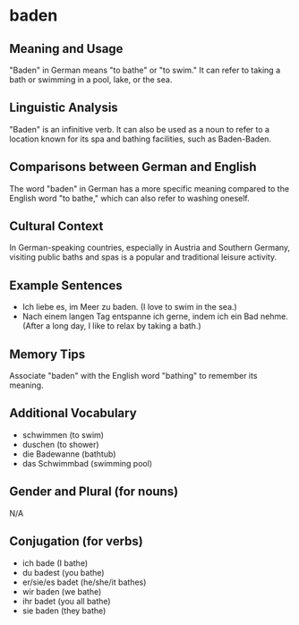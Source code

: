 # baden
## Meaning and Usage
"Baden" in German means "to bathe" or "to swim." It can refer to taking a bath or swimming in a pool, lake, or the sea.

## Linguistic Analysis
"Baden" is an infinitive verb. It can also be used as a noun to refer to a location known for its spa and bathing facilities, such as Baden-Baden.

## Comparisons between German and English
The word "baden" in German has a more specific meaning compared to the English word "to bathe," which can also refer to washing oneself.

## Cultural Context
In German-speaking countries, especially in Austria and Southern Germany, visiting public baths and spas is a popular and traditional leisure activity. 

## Example Sentences
- Ich liebe es, im Meer zu baden. (I love to swim in the sea.)
- Nach einem langen Tag entspanne ich gerne, indem ich ein Bad nehme. (After a long day, I like to relax by taking a bath.)

## Memory Tips
Associate "baden" with the English word "bathing" to remember its meaning.

## Additional Vocabulary
- schwimmen (to swim)
- duschen (to shower)
- die Badewanne (bathtub)
- das Schwimmbad (swimming pool)

## Gender and Plural (for nouns)
N/A

## Conjugation (for verbs)
- ich bade (I bathe)
- du badest (you bathe)
- er/sie/es badet (he/she/it bathes)
- wir baden (we bathe)
- ihr badet (you all bathe)
- sie baden (they bathe)